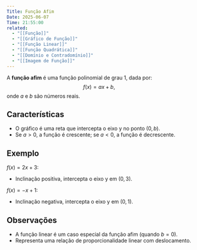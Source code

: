 ```yaml
---
Title: Função Afim
Date: 2025-06-07
Time: 21:55:00
related:
  - "[[Função]]"
  - "[[Gráfico de Função]]"
  - "[[Função Linear]]"
  - "[[Função Quadrática]]"
  - "[[Domínio e Contradomínio]]"
  - "[[Imagem de Função]]"
---
```


A **função afim** é uma função polinomial de grau 1, dada por:
$$
f(x) = ax + b,
$$
onde $a$ e $b$ são números reais.

## Características

- O gráfico é uma reta que intercepta o eixo y no ponto $(0,b)$.
- Se $a > 0$, a função é crescente; se $a < 0$, a função é decrescente.

## Exemplo

$f(x) = 2x + 3$:
- Inclinação positiva, intercepta o eixo y em $(0,3)$.

$f(x) = -x + 1$:
- Inclinação negativa, intercepta o eixo y em $(0,1)$.

## Observações

- A função linear é um caso especial da função afim (quando $b = 0$).
- Representa uma relação de proporcionalidade linear com deslocamento.
